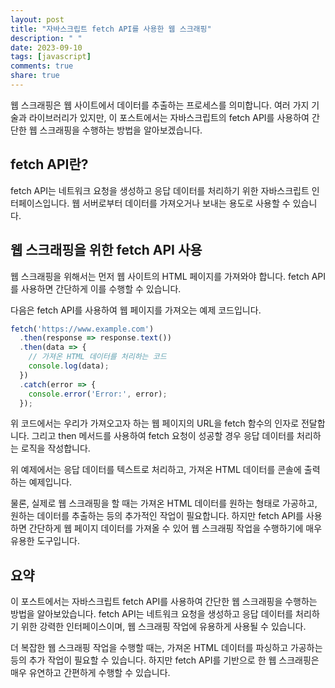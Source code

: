 ```yaml
---
layout: post
title: "자바스크립트 fetch API를 사용한 웹 스크래핑"
description: " "
date: 2023-09-10
tags: [javascript]
comments: true
share: true
---
```


웹 스크래핑은 웹 사이트에서 데이터를 추출하는 프로세스를 의미합니다. 여러 가지 기술과 라이브러리가 있지만, 이 포스트에서는 자바스크립트의 fetch API를 사용하여 간단한 웹 스크래핑을 수행하는 방법을 알아보겠습니다.

## fetch API란?

fetch API는 네트워크 요청을 생성하고 응답 데이터를 처리하기 위한 자바스크립트 인터페이스입니다. 웹 서버로부터 데이터를 가져오거나 보내는 용도로 사용할 수 있습니다.

## 웹 스크래핑을 위한 fetch API 사용

웹 스크래핑을 위해서는 먼저 웹 사이트의 HTML 페이지를 가져와야 합니다. fetch API를 사용하면 간단하게 이를 수행할 수 있습니다.

다음은 fetch API를 사용하여 웹 페이지를 가져오는 예제 코드입니다.

```javascript
fetch('https://www.example.com')
  .then(response => response.text())
  .then(data => {
    // 가져온 HTML 데이터를 처리하는 코드
    console.log(data);
  })
  .catch(error => {
    console.error('Error:', error);
  });
```

위 코드에서는 우리가 가져오고자 하는 웹 페이지의 URL을 fetch 함수의 인자로 전달합니다. 그리고 then 메서드를 사용하여 fetch 요청이 성공할 경우 응답 데이터를 처리하는 로직을 작성합니다.

위 예제에서는 응답 데이터를 텍스트로 처리하고, 가져온 HTML 데이터를 콘솔에 출력하는 예제입니다. 

물론, 실제로 웹 스크래핑을 할 때는 가져온 HTML 데이터를 원하는 형태로 가공하고, 원하는 데이터를 추출하는 등의 추가적인 작업이 필요합니다. 하지만 fetch API를 사용하면 간단하게 웹 페이지 데이터를 가져올 수 있어 웹 스크래핑 작업을 수행하기에 매우 유용한 도구입니다.

## 요약

이 포스트에서는 자바스크립트 fetch API를 사용하여 간단한 웹 스크래핑을 수행하는 방법을 알아보았습니다. fetch API는 네트워크 요청을 생성하고 응답 데이터를 처리하기 위한 강력한 인터페이스이며, 웹 스크래핑 작업에 유용하게 사용될 수 있습니다.

더 복잡한 웹 스크래핑 작업을 수행할 때는, 가져온 HTML 데이터를 파싱하고 가공하는 등의 추가 작업이 필요할 수 있습니다. 하지만 fetch API를 기반으로 한 웹 스크래핑은 매우 유연하고 간편하게 수행할 수 있습니다.